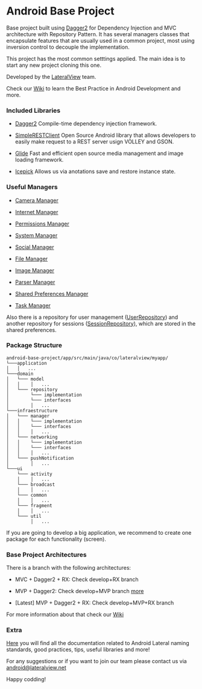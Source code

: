 # Android Base Project

Base project built using [Dagger2](https://google.github.io/dagger/) for Dependency Injection and MVC architecture with Repository Pattern.
It has several managers classes that encapsulate features that are usually used in a common project, most using inversion control to decouple the implementation.

This project has the most common setttings applied. The main idea is to start any new project cloning this one.

Developed by the [LateralView](https://lateralview.co) team.

Check our [Wiki](https://github.com/LateralView/android-base-project/wiki) to learn the Best Practice in Android Development and more.

### Included Libraries

- [Dagger2](https://google.github.io/dagger/)
Compile-time dependency injection framework.
 
- [SimpleRESTClient](https://github.com/julianfalcionelli/SimpleRESTClientHandler)
Open Source Android library that allows developers to easily make request to a REST server usign VOLLEY and GSON.

- [Glide](https://github.com/bumptech/glide)
Fast and efficient open source media management and image loading framework.

- [Icepick](https://github.com/frankiesardo/icepick)
Allows us via anotations save and restore instance state.

### Useful Managers

- [Camera Manager](https://github.com/LateralView/android-base-project/blob/master/app/src/main/java/co/lateralview/myapp/infraestructure/manager/CameraManager.java)

- [Internet Manager](https://github.com/LateralView/android-base-project/blob/master/app/src/main/java/co/lateralview/myapp/infraestructure/manager/InternetManager.java)

- [Permissions Manager](https://github.com/LateralView/android-base-project/blob/master/app/src/main/java/co/lateralview/myapp/infraestructure/manager/PermissionsManager.java)

- [System Manager](https://github.com/LateralView/android-base-project/blob/master/app/src/main/java/co/lateralview/myapp/infraestructure/manager/SystemManager.java)

- [Social Manager](https://github.com/LateralView/android-base-project/blob/master/app/src/main/java/co/lateralview/myapp/infraestructure/manager/SocialManager.java)

- [File Manager](https://github.com/LateralView/android-base-project/blob/master/app/src/main/java/co/lateralview/myapp/infraestructure/manager/interfaces/FileManager.java)

- [Image Manager](https://github.com/LateralView/android-base-project/blob/master/app/src/main/java/co/lateralview/myapp/infraestructure/manager/interfaces/ImageManager.java)

- [Parser Manager](https://github.com/LateralView/android-base-project/blob/master/app/src/main/java/co/lateralview/myapp/infraestructure/manager/interfaces/ParserManager.java)

- [Shared Preferences Manager](https://github.com/LateralView/android-base-project/blob/master/app/src/main/java/co/lateralview/myapp/infraestructure/manager/interfaces/SharedPreferencesManager.java)

- [Task Manager](https://github.com/LateralView/android-base-project/blob/master/app/src/main/java/co/lateralview/myapp/infraestructure/manager/interfaces/TaskManager.java)

Also there is a repository for user management ([UserRepository](https://github.com/LateralView/android-base-project/blob/master/app/src/main/java/co/lateralview/myapp/domain/repository/interfaces/UserRepository.java)) and another repository for sessions ([SessionRepository](https://github.com/LateralView/android-base-project/blob/master/app/src/main/java/co/lateralview/myapp/domain/repository/interfaces/SessionRepository.java)), which are stored in the shared preferences.

### Package Structure

```
android-base-project/app/src/main/java/co/lateralview/myapp/
└───application
│   │   ...
└───domain
│   └─── model
│   │    │   ...
│   └─── repository
│        └─── implementation
│        └─── interfaces
│        │   ...
└───infraestructure
│   └─── manager
│   │    └─── implementation
│   │    └─── interfaces
│   │    │   ...
│   └─── networking
│   │    └─── implementation
│   │    └─── interfaces
│   │    │   ...
│   └─── pushNotification
│        │   ...
└───ui
    └─── activity
    │    │   ...
    └─── broadcast
    │    │   ...
    └─── common
    │    │   ...
    └─── fragment
    │    │   ...
    └─── util
         │   ...
```

If you are going to develop a big application, we recommend to create one package for each functionality (screen).

### Base Project Architectures

There is a branch with the following architectures:

- MVC + Dagger2 + RX: Check develop+RX branch

- MVP + Dagger2: Check develop+MVP branch [more](https://github.com/LateralView/android-base-project/wiki/Develop-MVP)

- [Latest] MVP + Dagger2 + RX: Check develop+MVP+RX branch

For more information about that check our [Wiki](https://github.com/LateralView/android-base-project/wiki)

### Extra

[Here](https://github.com/LateralView/android-lateral-skeleton/wiki) you will find all the documentation related to Android Lateral naming standards, good practices, tips, useful libraries and more!

For any suggestions or if you want to join our team please contact us via [android@lateralview.net](mailto:android@lateralview.net)

Happy codding!
